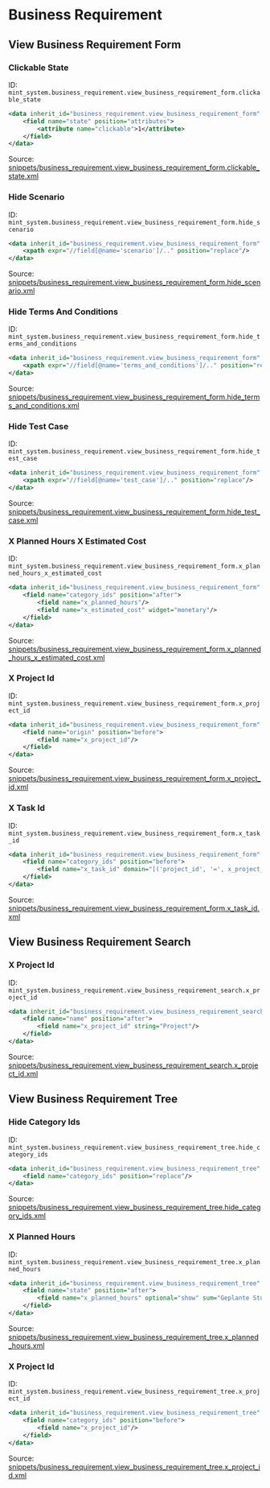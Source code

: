 # Business Requirement

## View Business Requirement Form

### Clickable State

ID: `mint_system.business_requirement.view_business_requirement_form.clickable_state`

```xml
<data inherit_id="business_requirement.view_business_requirement_form" priority="50">
    <field name="state" position="attributes">
        <attribute name="clickable">1</attribute>
    </field>
</data>

```

Source: [snippets/business_requirement.view_business_requirement_form.clickable_state.xml](https://github.com/Mint-System/Odoo-Build/tree/main/snippets/business_requirement.view_business_requirement_form.clickable_state.xml)

### Hide Scenario

ID: `mint_system.business_requirement.view_business_requirement_form.hide_scenario`

```xml
<data inherit_id="business_requirement.view_business_requirement_form" priority="50">
    <xpath expr="//field[@name='scenario']/.." position="replace"/>
</data>

```

Source: [snippets/business_requirement.view_business_requirement_form.hide_scenario.xml](https://github.com/Mint-System/Odoo-Build/tree/main/snippets/business_requirement.view_business_requirement_form.hide_scenario.xml)

### Hide Terms And Conditions

ID: `mint_system.business_requirement.view_business_requirement_form.hide_terms_and_conditions`

```xml
<data inherit_id="business_requirement.view_business_requirement_form" priority="50">
    <xpath expr="//field[@name='terms_and_conditions']/.." position="replace"/>
</data>

```

Source: [snippets/business_requirement.view_business_requirement_form.hide_terms_and_conditions.xml](https://github.com/Mint-System/Odoo-Build/tree/main/snippets/business_requirement.view_business_requirement_form.hide_terms_and_conditions.xml)

### Hide Test Case

ID: `mint_system.business_requirement.view_business_requirement_form.hide_test_case`

```xml
<data inherit_id="business_requirement.view_business_requirement_form" priority="50">
    <xpath expr="//field[@name='test_case']/.." position="replace"/>
</data>

```

Source: [snippets/business_requirement.view_business_requirement_form.hide_test_case.xml](https://github.com/Mint-System/Odoo-Build/tree/main/snippets/business_requirement.view_business_requirement_form.hide_test_case.xml)

### X Planned Hours X Estimated Cost

ID: `mint_system.business_requirement.view_business_requirement_form.x_planned_hours_x_estimated_cost`

```xml
<data inherit_id="business_requirement.view_business_requirement_form" priority="50">
    <field name="category_ids" position="after">
        <field name="x_planned_hours"/>
        <field name="x_estimated_cost" widget="monetary"/>
    </field>
</data>

```

Source: [snippets/business_requirement.view_business_requirement_form.x_planned_hours_x_estimated_cost.xml](https://github.com/Mint-System/Odoo-Build/tree/main/snippets/business_requirement.view_business_requirement_form.x_planned_hours_x_estimated_cost.xml)

### X Project Id

ID: `mint_system.business_requirement.view_business_requirement_form.x_project_id`

```xml
<data inherit_id="business_requirement.view_business_requirement_form" priority="50">
    <field name="origin" position="before">
        <field name="x_project_id"/>
    </field>
</data>

```

Source: [snippets/business_requirement.view_business_requirement_form.x_project_id.xml](https://github.com/Mint-System/Odoo-Build/tree/main/snippets/business_requirement.view_business_requirement_form.x_project_id.xml)

### X Task Id

ID: `mint_system.business_requirement.view_business_requirement_form.x_task_id`

```xml
<data inherit_id="business_requirement.view_business_requirement_form" priority="50">
    <field name="category_ids" position="before">
        <field name="x_task_id" domain="[('project_id', '=', x_project_id)]" context="{'default_project_id': x_project_id}"/>
    </field>
</data>

```

Source: [snippets/business_requirement.view_business_requirement_form.x_task_id.xml](https://github.com/Mint-System/Odoo-Build/tree/main/snippets/business_requirement.view_business_requirement_form.x_task_id.xml)

## View Business Requirement Search

### X Project Id

ID: `mint_system.business_requirement.view_business_requirement_search.x_project_id`

```xml
<data inherit_id="business_requirement.view_business_requirement_search" priority="50">
    <field name="name" position="after">
        <field name="x_project_id" string="Project"/>
    </field>
</data>

```

Source: [snippets/business_requirement.view_business_requirement_search.x_project_id.xml](https://github.com/Mint-System/Odoo-Build/tree/main/snippets/business_requirement.view_business_requirement_search.x_project_id.xml)

## View Business Requirement Tree

### Hide Category Ids

ID: `mint_system.business_requirement.view_business_requirement_tree.hide_category_ids`

```xml
<data inherit_id="business_requirement.view_business_requirement_tree" priority="50">
    <field name="category_ids" position="replace"/>
</data>

```

Source: [snippets/business_requirement.view_business_requirement_tree.hide_category_ids.xml](https://github.com/Mint-System/Odoo-Build/tree/main/snippets/business_requirement.view_business_requirement_tree.hide_category_ids.xml)

### X Planned Hours

ID: `mint_system.business_requirement.view_business_requirement_tree.x_planned_hours`

```xml
<data inherit_id="business_requirement.view_business_requirement_tree" priority="50">
    <field name="state" position="after">
        <field name="x_planned_hours" optional="show" sum="Geplante Stunden"/>
    </field>
</data>

```

Source: [snippets/business_requirement.view_business_requirement_tree.x_planned_hours.xml](https://github.com/Mint-System/Odoo-Build/tree/main/snippets/business_requirement.view_business_requirement_tree.x_planned_hours.xml)

### X Project Id

ID: `mint_system.business_requirement.view_business_requirement_tree.x_project_id`

```xml
<data inherit_id="business_requirement.view_business_requirement_tree" priority="50">
    <field name="category_ids" position="before">
        <field name="x_project_id"/>
    </field>
</data>

```

Source: [snippets/business_requirement.view_business_requirement_tree.x_project_id.xml](https://github.com/Mint-System/Odoo-Build/tree/main/snippets/business_requirement.view_business_requirement_tree.x_project_id.xml)
